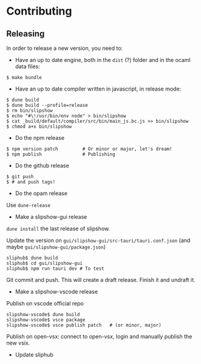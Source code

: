 # Contributing

## Releasing

In order to release a new version, you need to:

- Have an up to date engine, both in the `dist` (?) folder and in the ocaml data files:

```
$ make bundle
```

- Have an up to date compiler written in javascript, in release mode:

```
$ dune build
$ dune build --profile=release
$ rm bin/slipshow
$ echo "#\!/usr/bin/env node" > bin/slipshow
$ cat _build/default/compiler/src/bin/main_js.bc.js >> bin/slipshow
$ chmod a+x bin/slipshow
```

- Do the npm release

```
$ npm version patch         # Or minor or major, let's dream!
$ npm publish               # Publishing
```

- Do the github release

```
$ git push
$ # and push tags!
```

- Do the opam release

Use `dune-release`

- Make a slipshow-gui release

`dune install` the last release of slipshow.

Update the version on `gui/slipshow-gui/src-tauri/tauri.conf.json` (and maybe `gui/slipshow-gui/package.json`)

```
sliphub$ dune build
sliphub$ cd gui/slipshow-gui
sliphub$ npm run tauri dev # To test
```

Git commit and push. This will create a draft release. Finish it and undraft it.

- Make a slipshow-vscode release

Publish on vscode official repo

```
slipshow-vscode$ dune build
slipshow-vscode$ vsce package
slipshow-vscode$ vsce publish patch   # (or minor, major)
```

Publish on open-vsx: connect to open-vsx, login and manually publish the new vsix.

- Update sliphub
